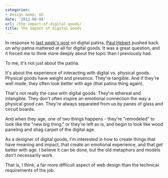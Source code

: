 ```yaml
---
categories:
- Design &amp; UX
date: '2012-06-08'
url: /the-impact-of-digital-goods/
title: The Impact of Digital Goods
---
```


In response to <a href="https://gomakethings.com/digital-patina/">last week's post</a> on digital patina, <a href="http://www.i2i-align.com/">Paul Hebert</a> pushed back on why patina mattered at all for digital goods. It was a great question, and it forced me to think more deeply about the topic than I previously had.

To me, it's not just about the patina.

It's about the experience of interacting with digital vs. physical goods. Physical goods have weight and presence. They're tangible. And if they're well made, they often look better with age (that patina thing again).

That's not really the case with digital goods. They're ethereal and intangible. They don't often inspire an emotional connection the way a physical good can. They're always separated from us by panes of glass and circuit boards.

And when they age, one of two things happens - they're "remodeled" to look like the "new big thing," or they're left as is, and begin to look like wood paneling and shag carpet of the digital age.

As a designer of digital goods, I'm interested in how to create things that have meaning and impact, that create an emotional experience, and that get better with age. I believe it can be done, but the old metaphors and models don't necessarily work.

That is, I think, a far more difficult aspect of web design than the technical requirements of the job.